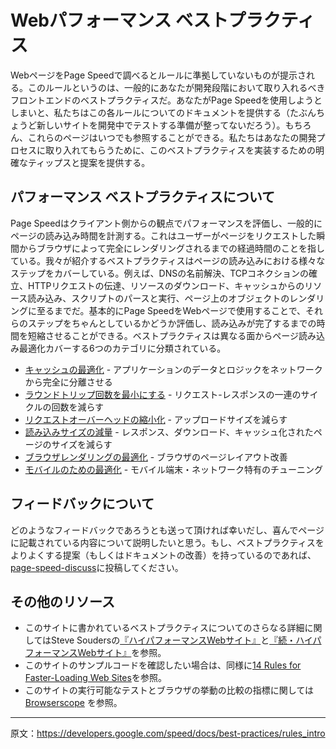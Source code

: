 # Webパフォーマンス ベストプラクティス

WebページをPage Speedで調べるとルールに準拠していないものが提示される。このルールというのは、一般的にあなたが開発段階において取り入れるべきフロントエンドのベストプラクティスだ。あなたがPage Speedを使用しようとしまいと、私たちはこの各ルールについてのドキュメントを提供する（たぶんちょうど新しいサイトを開発中でテストする準備が整ってないだろう）。もちろん、これらのページはいつでも参照することができる。私たちはあなたの開発プロセスに取り入れてもらうために、このベストプラクティスを実装するための明確なティップスと提案を提供する。

## パフォーマンス ベストプラクティスについて

Page Speedはクライアント側からの観点でパフォーマンスを評価し、一般的にページの読み込み時間を計測する。これはユーザーがページをリクエストした瞬間からブラウザによって完全にレンダリングされるまでの経過時間のことを指している。我々が紹介するベストプラクティスはページの読み込みにおける様々なステップをカバーしている。例えば、DNSの名前解決、TCPコネクションの確立、HTTPリクエストの伝達、リソースのダウンロード、キャッシュからのリソース読み込み、スクリプトのパースと実行、ページ上のオブジェクトのレンダリングに至るまでだ。基本的にPage SpeedをWebページで使用することで、それらのステップをちゃんとしているかどうか評価し、読み込みが完了するまでの時間を短縮させることができる。ベストプラクティスは異なる面からページ読み込み最適化カバーする6つのカテゴリに分類されている。

+ [キャッシュの最適化](/docs/best-practices/caching.md) - アプリケーションのデータとロジックをネットワークから完全に分離させる
+ [ラウンドトリップ回数を最小にする](/docs/best-practices/rtt.md) - リクエスト-レスポンスの一連のサイクルの回数を減らす
+ [リクエストオーバーヘッドの縮小化](/docs/best-practices/caching.md) - アップロードサイズを減らす
+ [読み込みサイズの減量](/docs/best-practices/payload.md) - レスポンス、ダウンロード、キャッシュ化されたページのサイズを減らす
+ [ブラウザレンダリングの最適化](/docs/best-practices/rendering.md) - ブラウザのページレイアウト改善
+ [モバイルのための最適化](/docs/best-practices/mobile.md) - モバイル端末・ネットワーク特有のチューニング

## フィードバックについて

どのようなフィードバックであろうとも送って頂ければ幸いだし、喜んでページに記載されている内容について説明したいと思う。もし、ベストプラクティスをよりよくする提案（もしくはドキュメントの改善）を持っているのであれば、[page-speed-discuss](http://groups.google.com/group/page-speed-discuss)に投稿してください。

## その他のリソース

+ このサイトに書かれているベストプラクティスについてのさらなる詳細に関してはSteve Soudersの[『ハイパフォーマンスWebサイト』](https://www.oreilly.co.jp/books/9784873113616/)と[『続・ハイパフォーマンスWebサイト』](http://www.oreilly.co.jp/books/9784873114460/)を参照。
+ このサイトのサンプルコードを確認したい場合は、同様に[14 Rules for Faster-Loading Web Sites](http://stevesouders.com/hpws/rules.php)を参照。
+ このサイトの実行可能なテストとブラウザの挙動の比較の指標に関しては [Browserscope](http://www.browserscope.org/) を参照。

---

原文：https://developers.google.com/speed/docs/best-practices/rules_intro